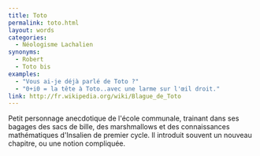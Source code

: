 ```yaml
---
title: Toto
permalink: toto.html
layout: words
categories:
  - Néologisme Lachalien
synonyms:
  - Robert
  - Toto bis
examples:
  - "Vous ai-je déjà parlé de Toto ?"
  - "0+i0 = la tête à Toto..avec une larme sur l'œil droit."
link: http://fr.wikipedia.org/wiki/Blague_de_Toto
---
```


Petit personnage anecdotique de l'école communale, trainant dans ses bagages des sacs de bille, des marshmallows et des connaissances mathématiques d'Insalien de premier cycle. Il introduit souvent un nouveau chapitre, ou une notion compliquée.
